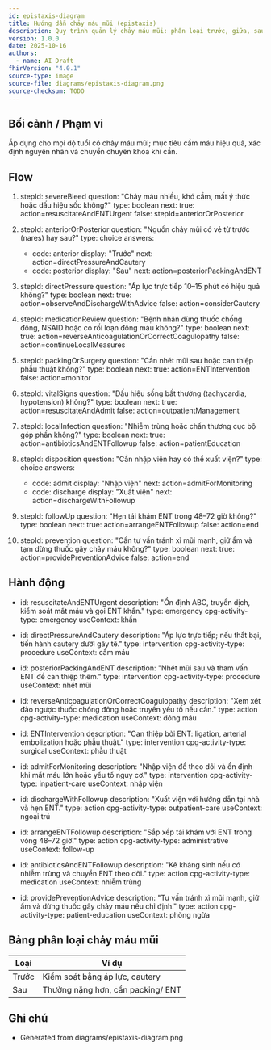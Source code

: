```yaml
---
id: epistaxis-diagram
title: Hướng dẫn chảy máu mũi (epistaxis)
description: Quy trình quản lý chảy máu mũi: phân loại trước, giữa, sau mũi, cầm máu sơ cấp, ổn định và chuyển can thiệp.
version: 1.0.0
date: 2025-10-16
authors:
  - name: AI Draft
fhirVersion: "4.0.1"
source-type: image
source-file: diagrams/epistaxis-diagram.png
source-checksum: TODO
---
```


## Bối cảnh / Phạm vi

Áp dụng cho mọi độ tuổi có chảy máu mũi; mục tiêu cầm máu hiệu quả, xác định nguyên nhân và chuyển chuyên khoa khi cần.

## Flow

1. stepId: severeBleed
   question: "Chảy máu nhiều, khó cầm, mất ý thức hoặc dấu hiệu sốc không?"
   type: boolean
   next:
     true: action=resuscitateAndENTUrgent
     false: stepId=anteriorOrPosterior

2. stepId: anteriorOrPosterior
   question: "Nguồn chảy mũi có vẻ từ trước (nares) hay sau?"
   type: choice
   answers:
     - code: anterior
       display: "Trước"
       next: action=directPressureAndCautery
     - code: posterior
       display: "Sau"
       next: action=posteriorPackingAndENT

3. stepId: directPressure
   question: "Áp lực trực tiếp 10–15 phút có hiệu quả không?"
   type: boolean
   next:
     true: action=observeAndDischargeWithAdvice
     false: action=considerCautery

4. stepId: medicationReview
   question: "Bệnh nhân dùng thuốc chống đông, NSAID hoặc có rối loạn đông máu không?"
   type: boolean
   next:
     true: action=reverseAnticoagulationOrCorrectCoagulopathy
     false: action=continueLocalMeasures

5. stepId: packingOrSurgery
   question: "Cần nhét mũi sau hoặc can thiệp phẫu thuật không?"
   type: boolean
   next:
     true: action=ENTIntervention
     false: action=monitor

6. stepId: vitalSigns
   question: "Dấu hiệu sống bất thường (tachycardia, hypotension) không?"
   type: boolean
   next:
     true: action=resuscitateAndAdmit
     false: action=outpatientManagement

7. stepId: localInfection
   question: "Nhiễm trùng hoặc chấn thương cục bộ góp phần không?"
   type: boolean
   next:
     true: action=antibioticsAndENTFollowup
     false: action=patientEducation

8. stepId: disposition
   question: "Cần nhập viện hay có thể xuất viện?"
   type: choice
   answers:
     - code: admit
       display: "Nhập viện"
       next: action=admitForMonitoring
     - code: discharge
       display: "Xuất viện"
       next: action=dischargeWithFollowup

9. stepId: followUp
   question: "Hẹn tái khám ENT trong 48–72 giờ không?"
   type: boolean
   next:
     true: action=arrangeENTFollowup
     false: action=end

10. stepId: prevention
    question: "Cần tư vấn tránh xì mũi mạnh, giữ ẩm và tạm dừng thuốc gây chảy máu không?"
    type: boolean
    next:
      true: action=providePreventionAdvice
      false: action=end

## Hành động

- id: resuscitateAndENTUrgent
  description: "Ổn định ABC, truyền dịch, kiểm soát mất máu và gọi ENT khẩn."
  type: emergency
  cpg-activity-type: emergency
  useContext: khẩn

- id: directPressureAndCautery
  description: "Áp lực trực tiếp; nếu thất bại, tiến hành cautery dưới gây tê."
  type: intervention
  cpg-activity-type: procedure
  useContext: cầm máu

- id: posteriorPackingAndENT
  description: "Nhét mũi sau và tham vấn ENT để can thiệp thêm."
  type: intervention
  cpg-activity-type: procedure
  useContext: nhét mũi

- id: reverseAnticoagulationOrCorrectCoagulopathy
  description: "Xem xét đảo ngược thuốc chống đông hoặc truyền yếu tố nếu cần."
  type: action
  cpg-activity-type: medication
  useContext: đông máu

- id: ENTIntervention
  description: "Can thiệp bởi ENT: ligation, arterial embolization hoặc phẫu thuật."
  type: intervention
  cpg-activity-type: surgical
  useContext: phẫu thuật

- id: admitForMonitoring
  description: "Nhập viện để theo dõi và ổn định khi mất máu lớn hoặc yếu tố nguy cơ."
  type: intervention
  cpg-activity-type: inpatient-care
  useContext: nhập viện

- id: dischargeWithFollowup
  description: "Xuất viện với hướng dẫn tại nhà và hẹn ENT."
  type: action
  cpg-activity-type: outpatient-care
  useContext: ngoại trú

- id: arrangeENTFollowup
  description: "Sắp xếp tái khám với ENT trong vòng 48–72 giờ."
  type: action
  cpg-activity-type: administrative
  useContext: follow-up

- id: antibioticsAndENTFollowup
  description: "Kê kháng sinh nếu có nhiễm trùng và chuyển ENT theo dõi."
  type: action
  cpg-activity-type: medication
  useContext: nhiễm trùng

- id: providePreventionAdvice
  description: "Tư vấn tránh xì mũi mạnh, giữ ẩm và dừng thuốc gây chảy máu nếu chỉ định."
  type: action
  cpg-activity-type: patient-education
  useContext: phòng ngừa

## Bảng phân loại chảy máu mũi

| Loại | Ví dụ |
|------|------|
| Trước | Kiểm soát bằng áp lực, cautery |
| Sau | Thường nặng hơn, cần packing/ ENT |

## Ghi chú

- Generated from diagrams/epistaxis-diagram.png
